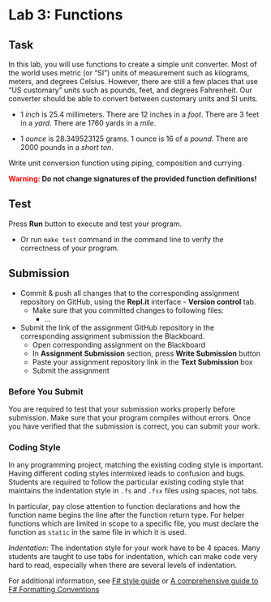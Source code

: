 # Lab 3: Functions

## Task

In this lab, you will use functions to create a simple unit converter. Most of the world uses metric (or
“SI”) units of measurement such as kilograms, meters, and degrees Celsius. However, there are still a few
places that use “US customary” units such as pounds, feet, and degrees Fahrenheit. Our converter should be
able to convert between customary units and SI units.

- 1 *inch* is 25.4 millimeters. There are 12 inches in a *foot*. There are 3 feet in a *yard*. There are 1760 yards in a *mile*.

- 1 *ounce* is 28.349523125 grams. 1 ounce is 16 of a *pound*. There are 2000 pounds in a *short ton*.

Write unit conversion function using piping, composition and currying.

<span style="font-weight:bold"><span style="color:red">Warning:</span> Do not change signatures of the provided function definitions!</span>

## Test

Press **Run** button to execute and test your program.

- Or run `make test` command in the command line to verify the correctness of your program.

## Submission

- Commit & push all changes that to the corresponding assignment repository on GitHub, using the **Repl.it** interface - **Version control** tab.
  - Make sure that you committed changes to following files:
    - ...
- Submit the link of the assignment GitHub repository in the corresponding assignment submission the Blackboard.
  - Open corresponding assignment on the Blackboard
  - In **Assignment Submission** section, press **Write Submission** button
  - Paste your assignment repository link in the **Text Submission** box
  - Submit the assignment

### Before You Submit

You are required to test that your submission works properly before submission. Make sure that your program compiles without errors. Once you have verified that the submission is correct, you can submit your work.

### Coding Style

In any programming project, matching the existing coding style is important. Having different coding styles intermixed leads to confusion and bugs. Students are required to follow the particular existing coding style that maintains the indentation style in `.fs` and `.fsx` files using spaces, not tabs.

In particular, pay close attention to function declarations and how the function name begins the line after the function return type. For helper functions which are limited in scope to a specific file, you must declare the function as `static` in the same file in which it is used.

*Indentation*: The indentation style for your work have to be 4 spaces. Many students are taught to use tabs for indentation, which can make code very hard to read, especially when there are several levels of indentation.

For additional information, see [F# style guide](https://docs.microsoft.com/en-us/dotnet/fsharp/style-guide/) or [A comprehensive guide to F# Formatting Conventions](https://github.com/fsprojects/fantomas/blob/master/docs/FormattingConventions.md)
